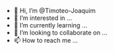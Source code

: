 - 👋 Hi, I’m @Timoteo-Joaquim
- 👀 I’m interested in ...
- 🌱 I’m currently learning ...
- 💞️ I’m looking to collaborate on ...
- 📫 How to reach me ...

<!---
Timoteo-Joaquim/Timoteo-Joaquim is a ✨ special ✨ repository because its `README.md` (this file) appears on your GitHub profile.
You can click the Preview link to take a look at your changes.
--->
